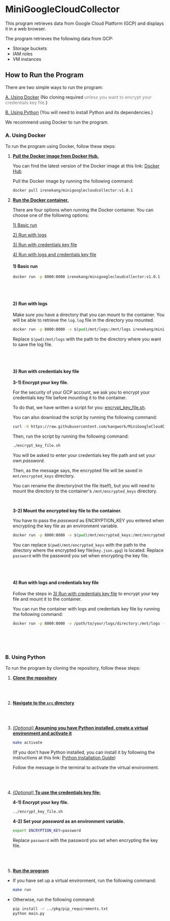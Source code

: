 # MiniGoogleCloudCollector
This program retrieves data from Google Cloud Platform (GCP) and displays it in a web browser.

The program retrieves the following data from GCP:
- Storage buckets
- IAM roles
- VM instances

## How to Run the Program

There are two simple ways to run the program:

[A. Using Docker](#a-using-docker) (No cloning required <span style="color: grey"> unless you want to encrypt your credentials key file.</span>)

[B. Using Python](#b-using-python) (You will need to install Python and its dependencies.)

We recommend using Docker to run the program.

### A. Using Docker

To run the program using Docker, follow these steps:

1. <u>**Pull the Docker image from Docker Hub.**</u>

    You can find the latest version of the Docker image at this link: [Docker Hub](https://hub.docker.com/r/irenekang/minigooglecloudcollector/tags?page=1&ordering=last_updated)

    Pull the Docker image by running the following command:
    ```bash
    docker pull irenekang/minigooglecloudcollector:v1.0.1
    ```
2. <u>**Run the Docker container.**</u>

    There are four options when running the Docker container. You can choose one of the following options:
    <!-- <!-- list of links to headings -- To use link to headings, use the following format: [link text](#heading-name) -->
    [1) Basic run](#1-basic-run)

    [2) Run with logs](#2-run-with-logs)

    [3) Run with credentials key file](#3-run-with-credentials-key-file)

    [4) Run with logs and credentials key file](#4-run-with-logs-and-credentials-key-file)


    #### 1) Basic run
    ```bash
    docker run -p 8000:8000 irenekang/minigooglecloudcollector:v1.0.1
    ```

    <br><br>

    #### 2) Run with logs
    Make sure you have a directory that you can mount to the container.
    You will be able to retrieve the `log.log` file in the directory you mounted.
    ```bash
    docker run -p 8000:8000 -v $(pwd)/mnt/logs:/mnt/logs irenekang/minigooglecloudcollector:v1.0.1
    ```
    Replace `$(pwd)/mnt/logs` with the path to the directory where you want to save the log file.

    <br><br>

    #### 3) Run with credentials key file

    **3-1) Encrypt your key file.**
    
    For the security of your GCP account, we ask you to encrypt your credentials key file before mounting it to the container.

    To do that, we have written a script for you: [encrypt_key_file.sh](encrypt_key_file.sh).

    You can also download the script by running the following command:

    ```bash
    curl -O https://raw.githubusercontent.com/kangwork/MiniGoogleCloudCollector/main/encrypt_key_file.sh
    ```
    
    Then, run the script by running the following command:

    ```bash
    ./encrypt_key_file.sh
    ```

    You will be asked to enter your credentials key file path and set your own *password*.

    Then, as the message says, the encrypted file will be saved in `mnt/encrypted_keys` directory.

    You can rename the directory(not the file itself), but you will need to mount the directory to the container's `/mnt/encrypted_keys` directory.

    <br>

    **3-2) Mount the encrypted key file to the container.**

    You have to pass the *password* as ENCRYPTION_KEY you entered when encrypting the key file as an environment variable.

    ```bash
    docker run -p 8000:8000 -v $(pwd)/mnt/encrypted_keys:/mnt/encrypted_keys -e ENCRYPTION_KEY=password irenekang/minigooglecloudcollector:v1.0.1
    ```

    You can replace `$(pwd)/mnt/encrypted_keys` with the path to the directory where the encrypted key file(`key.json.gpg`) is located.
    Replace `password` with the password you set when encrypting the key file.

    <br><br>


    #### 4) Run with logs and credentials key file
    
    Follow the steps in [3) Run with credentials key file](#3-run-with-credentials-key-file) to encrypt your key file and mount it to the container.

    You can run the container with logs and credentials key file by running the following command:

    ```bash
    docker run -p 8000:8000 -v /path/to/your/logs/directory:/mnt/logs -v /path/to/your/encrypted_keys/directory:/mnt/encrypted_keys -e ENCRYPTION_KEY=password irenekang/minigooglecloudcollector:v1.0.1
    ```

<br><br><br>

### B. Using Python

To run the program by cloning the repository, follow these steps:

1. <u>**Clone the repository**</u>
    
    <br><br>

2. <u>**Navigate to the `src` directory**</u>

    <br><br>

3. <u>*(Optional)* **Assuming you have Python installed, create a virtual environment and activate it**</u>
    ```bash
    make activate
    ```
    (If you don't have Python installed, you can install it by following the instructions at this link: [Python Installation Guide](https://realpython.com/installing-python/))

    Follow the message in the terminal to activate the virtual environment.

    <br><br>

4. <u>*(Optional)* **To use the credentials key file:**</u>
    
    **4-1) Encrypt your key file.**
    ```bash
    ../encrypt_key_file.sh
    ```

    **4-2) Set your *password* as an environment variable.**
    ```bash
    export ENCRYPTION_KEY=password
    ```
    Replace `password` with the password you set when encrypting the key file.

<br><br>

5. <u>**Run the program**</u>
- If you have set up a virtual environment, run the following command:
    ```bash
    make run
    ```
- Otherwise, run the following command:
    ```bash
    pip install -r ../pkg/pip_requirements.txt
    python main.py
    ```


